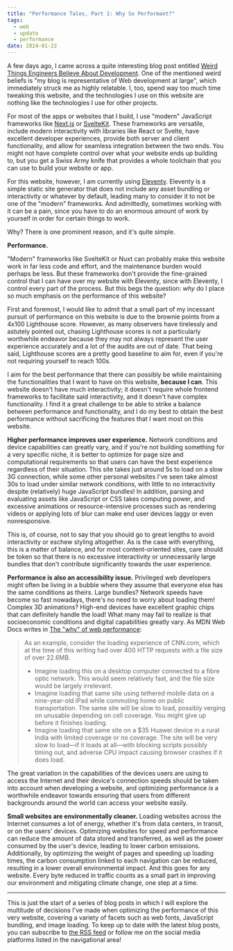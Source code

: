 ```yaml
---
title: "Performance Tales, Part 1: Why So Performant?"
tags:
  - web
  - update
  - performance
date: 2024-01-22
---
```


A few days ago, I came across a quite interesting blog post entitled [Weird Things Engineers Believe About Development](https://birtles.blog/2024/01/06/weird-things-engineers-believe-about-development/#my-blog-is-representative-of-web-development-at-large). One of the mentioned weird beliefs is "my blog is representative of Web development at large", which immediately struck me as highly relatable. I, too, spend way too much time tweaking this website, and the technologies I use on this website are nothing like the technologies I use for other projects.

For most of the apps or websites that I build, I use "modern" JavaScript frameworks like [Next.js](https://nextjs.org/) or [SvelteKit](https://kit.svelte.dev/). These frameworks are versatile, include modern interactivity with libraries like React or Svelte, have excellent developer experiences, provide both server and client functionality, and allow for seamless integration between the two ends. You might not have complete control over what your website ends up building to, but you get a Swiss Army knife that provides a whole toolchain that you can use to build your website or app.

For this website, however, I am currently using [Eleventy](https://www.11ty.dev/). Eleventy is a simple static site generator that does not include any asset bundling or interactivity or whatever by default, leading many to consider it to not be one of the "modern" frameworks. And admittedly, sometimes working with it can be a pain, since you have to do an enormous amount of work by yourself in order for certain things to work.

Why? There is one prominent reason, and it's quite simple.

**Performance.**

"Modern" frameworks like SvelteKit or Nuxt can probably make this website work in far less code and effort, and the maintenance burden would perhaps be less. But these frameworks don't provide the fine-grained control that I can have over my website with Eleventy, since with Eleventy, I control every part of the process. But this begs the question: _why_ do I place so much emphasis on the performance of this website?

First and foremost, I would like to admit that a small part of my incessant pursuit of performance on this website is due to the brownie points from a 4x100 Lighthouse score. However, as many observers have tirelessly and astutely pointed out, chasing Lighthouse scores is not a particularly worthwhile endeavor because they may not always represent the user experience accurately and a lot of the audits are out of date. That being said, Lighthouse scores are a pretty good baseline to aim for, even if you're not requiring yourself to reach 100s.

I aim for the best performance that there can possibly be while maintaining the functionalities that I want to have on this website, **because I can**. This website doesn't have much interactivity; it doesn't require whole frontend frameworks to facilitate said interactivity, and it doesn't have complex functionality. I find it a great challenge to be able to strike a balance between performance and functionality, and I do my best to obtain the best performance without sacrificing the features that I want most on this website.

**Higher performance improves user experience.** Network conditions and device capabilities can greatly vary, and if you're not building something for a very specific niche, it is better to optimize for page size and computational requirements so that users can have the best experience regardless of their situation. This site takes just around 5s to load on a slow 3G connection, while some other personal websites I've seen take almost 30s to load under similar network conditions, with little to no interactivity despite (relatively) huge JavaScript bundles! In addition, parsing and evaluating assets like JavaScript or CSS takes computing power, and excessive animations or resource-intensive processes such as rendering videos or applying lots of blur can make end user devices laggy or even nonresponsive.

This is, of course, not to say that you should go to great lengths to avoid interactivity or eschew styling altogether. As is the case with everything, this is a matter of balance, and for most content-oriented sites, care should be token so that there is no excessive interactivity or unnecessarily large bundles that don't contribute significantly towards the user experience.

**Performance is also an accessibility issue.** Privileged web developers might often be living in a bubble where they assume that everyone else has the same conditions as theirs. Large bundles? Network speeds have become so fast nowadays, there's no need to worry about loading them! Complex 3D animations? High-end devices have excellent graphic chips that can definitely handle the load! What many may fail to realize is that socioeconomic conditions and digital capabilities greatly vary. As MDN Web Docs writes in [The "why" of web performance](https://developer.mozilla.org/en-US/docs/Learn/Performance/why_web_performance):

> As an example, consider the loading experience of CNN.com, which at the time of this writing had over 400 HTTP requests with a file size of over 22.6MB.
>
> - Imagine loading this on a desktop computer connected to a fibre optic network. This would seem relatively fast, and the file size would be largely irrelevant.
> - Imagine loading that same site using tethered mobile data on a nine-year-old iPad while commuting home on public transportation. The same site will be slow to load, possibly verging on unusable depending on cell coverage. You might give up before it finishes loading.
> - Imagine loading that same site on a $35 Huawei device in a rural India with limited coverage or no coverage. The site will be very slow to load—if it loads at all—with blocking scripts possibly timing out, and adverse CPU impact causing browser crashes if it does load.

The great variation in the capabilities of the devices users are using to access the Internet and their device's connection speeds should be taken into account when developing a website, and optimizing performance _is_ a worthwhile endeavor towards ensuring that users from different backgrounds around the world can access your website easily.

**Small websites are environmentally cleaner.** Loading websites across the Internet consumes a lot of energy, whether it's from data centers, in transit, or on the users' devices. Optimizing websites for speed and performance can reduce the amount of data stored and transferred, as well as the power consumed by the user's device, leading to lower carbon emissions. Additionally, by optimizing the weight of pages and speeding up loading times, the carbon consumption linked to each navigation can be reduced, resulting in a lower overall environmental impact. And this goes for any website. Every byte reduced in traffic counts as a small part in improving our environment and mitigating climate change, one step at a time.

---

This is just the start of a series of blog posts in which I will explore the multitude of decisions I've made when optimizing the performance of this very website, covering a variety of facets such as web fonts, JavaScript bundling, and image loading. To keep up to date with the latest blog posts, you can subscribe to [the RSS feed](/feed/rss.xml) or follow me on the social media platforms listed in the navigational area!
